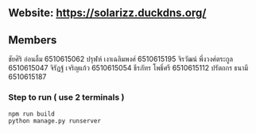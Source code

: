 ## Website: https://solarizz.duckdns.org/

## Members
ชัยศิริ อ่อนลิ้ม 6510615062
ปรุฬห์ เงาเฉลิมพงศ์ 6510615195
จิรวัฒน์ พึ่งวงศ์ตระกูล 6510615047
จิรัฏฐ์ เจริญแก้ว 6510615054
ธีรภัทร โพธิ์ศรี 6510615112
ปรัตถกร ธนามี 6510615187

### Step to run ( use 2 terminals )
```
npm run build
python manage.py runserver
```
